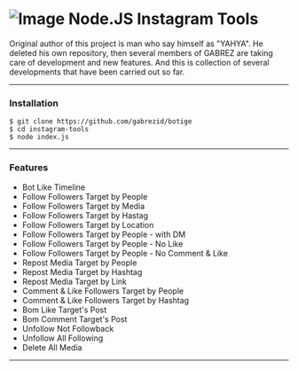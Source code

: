 # ![Image](Instagram2016_white-(64px).png) Node.JS Instagram Tools


Original author of this project is man who say himself as "YAHYA".
He deleted his own repository, then several members of GABREZ are taking care of development and new features.
And this is collection of several developments that have been carried out so far.

----

### Installation

```
$ git clone https://github.com/gabrezid/botige
$ cd instagram-tools
$ node index.js
```

----

### Features

* Bot Like Timeline
* Follow Followers Target by People
* Follow Followers Target by Media
* Follow Followers Target by Hastag
* Follow Followers Target by Location
* Follow Followers Target by People - with DM
* Follow Followers Target by People - No Like
* Follow Followers Target by People - No Comment & Like
* Repost Media Target by People
* Repost Media Target by Hashtag
* Repost Media Target by Link
* Comment & Like Followers Target by People
* Comment & Like Followers Target by Hashtag
* Bom Like Target's Post
* Bom Comment Target's Post
* Unfollow Not Followback
* Unfollow All Following
* Delete All Media

----
